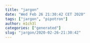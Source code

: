 ```yaml
---
title: "jargon"
date: "Wed Feb 26 21:30:42 CET 2020"
tags: ["jargon", "pipotron"]
author: m1ch3l
categories: ["generated"]
slug: "jargon/2020-02-26-21:30:42"
---
```




